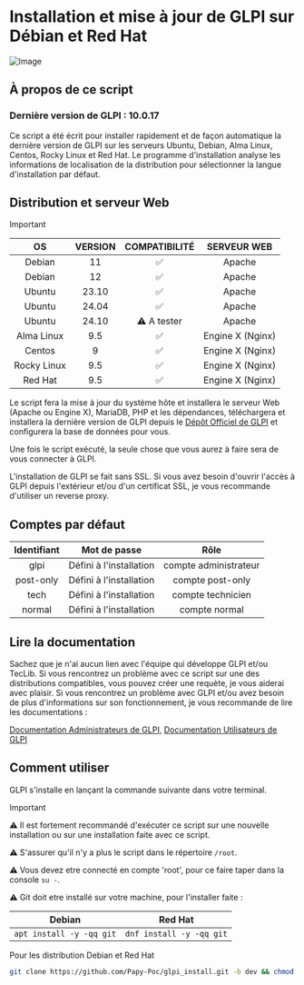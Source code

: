 # Installation et mise à jour de GLPI sur Débian et Red Hat

  ![Image](https://glpi-project.org/wp-content/uploads/2022/01/hero-img-2.png)

## À propos de ce script

### Dernière version de GLPI : 10.0.17

Ce script a été écrit pour installer rapidement et de façon automatique la dernière version de GLPI sur les serveurs Ubuntu, Debian, Alma Linux, Centos, Rocky Linux et Red Hat.
Le programme d'installation analyse les informations de localisation de la distribution pour sélectionner la langue d'installation par défaut.

## Distribution et serveur Web

>[!IMPORTANT]
>
>| OS | VERSION | COMPATIBILITÉ | SERVEUR WEB |
>|:--:|:--:|:--:|:--:|
>|Debian|11|✅|Apache|
>|Debian|12|✅|Apache|
>|Ubuntu|23.10|✅|Apache|
>|Ubuntu|24.04|✅|Apache|
>|Ubuntu|24.10|⚠️ A tester|Apache|
>|Alma Linux|9.5|✅|Engine X (Nginx)|
>|Centos|9|✅|Engine X (Nginx)|
>|Rocky Linux|9.5|✅|Engine X (Nginx)|
>|Red Hat|9.5|✅|Engine X (Nginx)|

Le script fera la mise à jour du système hôte et installera le serveur Web (Apache ou Engine X), MariaDB, PHP et les dépendances, téléchargera et installera la dernière version de GLPI depuis le [Dépôt Officiel de GLPI](https://github.com/glpi-project/glpi) et configurera la base de données pour vous.

Une fois le script exécuté, la seule chose que vous aurez à faire sera de vous connecter à GLPI.

L'installation de GLPI se fait sans SSL. Si vous avez besoin d'ouvrir l'accès à GLPI depuis l'extérieur et/ou d'un certificat SSL, je vous recommande d'utiliser un reverse proxy.

## Comptes par défaut

| Identifiant | Mot de passe | Rôle |
|:--:|:--:|:--:|
|glpi|Défini à l'installation|compte administrateur|
|post-only|Défini à l'installation|compte post-only|
|tech|Défini à l'installation|compte technicien|
|normal|Défini à l'installation|compte normal|

## Lire la documentation

Sachez que je n'ai aucun lien avec l'équipe qui développe GLPI et/ou TecLib.
Si vous rencontrez un problème avec ce script sur une des distributions compatibles, vous pouvez créer une requète, je vous aiderai avec plaisir.
Si vous rencontrez un problème avec GLPI et/ou avez besoin de plus d'informations sur son fonctionnement, je vous recommande de lire les documentations :

[Documentation Administrateurs de GLPI](https://glpi-install.readthedocs.io/), [Documentation Utilisateurs de GLPI](https://glpi-user-documentation.readthedocs.io/)

## Comment utiliser

GLPI s'installe en lançant la commande suivante dans votre terminal.

>[!IMPORTANT]
>⚠️ Il est fortement recommandé d'exécuter ce script sur une nouvelle installation ou sur une installation faite avec ce script.
>
>⚠️ S'assurer qu'il n'y a plus le script dans le répertoire ```/root```.
>
>⚠️ Vous devez etre connecté en compte 'root', pour ce faire taper dans la console ```su -```.
>
>⚠️ Git doit etre installé sur votre machine, pour l'installer faite :
>
>| Debian | Red Hat |
>|:--:|:--:|
>| ```apt install -y -qq git``` | ```dnf install -y -qq git``` |

Pour les distribution Debian et Red Hat

```bash
git clone https://github.com/Papy-Poc/glpi_install.git -b dev && chmod -R +x glpi_install && ./glpi_install/glpi-install
```
